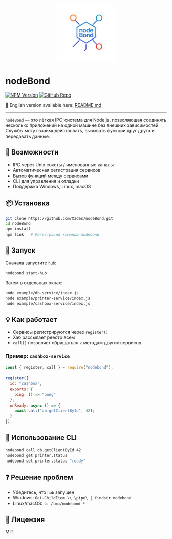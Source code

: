 <p align="center">
  <img src="logo.png" alt="nodeBond Logo" width="180"/>
</p>

# nodeBond

[![NPM Version](https://img.shields.io/npm/v/nodebond.svg?style=flat)](https://www.npmjs.com/package/nodebond)
[![GitHub Repo](https://img.shields.io/badge/GitHub-nodeBond-blue?logo=github)](https://github.com/Xzdes/nodeBond)

📖 English version available here: [README.md](README.md)

---

`nodeBond` — это лёгкая IPC-система для Node.js, позволяющая соединять несколько приложений на одной машине без внешних зависимостей. Службы могут взаимодействовать, вызывать функции друг друга и передавать данные.

## 🚀 Возможности

- IPC через Unix сокеты / именованные каналы
- Автоматическая регистрация сервисов
- Вызов функций между сервисами
- CLI для управления и отладки
- Поддержка Windows, Linux, macOS

## 📦 Установка

```bash
git clone https://github.com/Xzdes/nodeBond.git
cd nodeBond
npm install
npm link   # Регистрация команды nodebond
```


## 🧵 Запуск

Сначала запустите `hub`:

```bash
nodebond start-hub
```

Затем в отдельных окнах:

```bash
node example/db-service/index.js
node example/printer-service/index.js
node example/cashbox-service/index.js
```

## 💡 Как работает

- Сервисы регистрируются через `register()`
- Хаб рассылает реестр всем
- `call()` позволяет обращаться к методам других сервисов

### Пример: `cashbox-service`

```js
const { register, call } = require("nodebond");

register({
  id: "cashbox",
  exports: {
    ping: () => "pong"
  },
  onReady: async () => {
    await call("db.getClientById", 42);
  }
});
```

## 🔧 Использование CLI

```bash
nodebond call db.getClientById 42
nodebond get printer.status
nodebond set printer.status "ready"
```

## ❓ Решение проблем

- Убедитесь, что `hub` запущен
- Windows: `Get-ChildItem \\.\pipe\ | findstr nodebond`
- Linux/macOS: `ls /tmp/nodebond-*`

## 📄 Лицензия

MIT